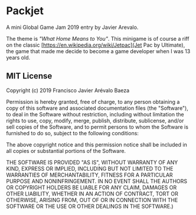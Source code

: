 # Packjet

A mini Global Game Jam 2019 entry by Javier Arevalo.

The theme is *"What Home Means to You"*. This minigame is of course a riff on
the classic [https://en.wikipedia.org/wiki/Jetpac](Jet Pac by Ultimate),
the game that made me decide to become a game developer when I was 13 years old.

## MIT License

Copyright (c) 2019 Francisco Javier Arévalo Baeza

Permission is hereby granted, free of charge, to any person obtaining a copy
of this software and associated documentation files (the "Software"), to deal
in the Software without restriction, including without limitation the rights
to use, copy, modify, merge, publish, distribute, sublicense, and/or sell
copies of the Software, and to permit persons to whom the Software is
furnished to do so, subject to the following conditions:

The above copyright notice and this permission notice shall be included in all
copies or substantial portions of the Software.

THE SOFTWARE IS PROVIDED "AS IS", WITHOUT WARRANTY OF ANY KIND, EXPRESS OR
IMPLIED, INCLUDING BUT NOT LIMITED TO THE WARRANTIES OF MERCHANTABILITY,
FITNESS FOR A PARTICULAR PURPOSE AND NONINFRINGEMENT. IN NO EVENT SHALL THE
AUTHORS OR COPYRIGHT HOLDERS BE LIABLE FOR ANY CLAIM, DAMAGES OR OTHER
LIABILITY, WHETHER IN AN ACTION OF CONTRACT, TORT OR OTHERWISE, ARISING FROM,
OUT OF OR IN CONNECTION WITH THE SOFTWARE OR THE USE OR OTHER DEALINGS IN THE
SOFTWARE.)